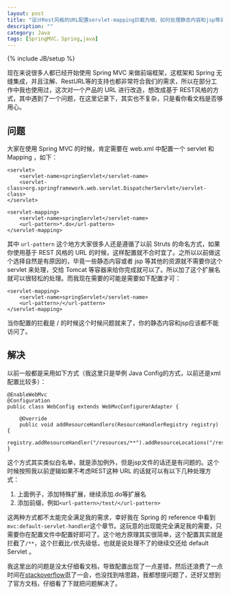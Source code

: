 ```yaml
---
layout: post
title: "设计Rest风格的URL配置servlet-mapping拦截为根，如何处理静态内容和jsp等资源"
description: ""
category: Java
tags: [SpringMVC，Spring,java]
---
```

{% include JB/setup %}

现在来说很多人都已经开始使用 Spring MVC 来做前端框架，这框架和 Spring 无缝集成，并且注解、RestURL等的支持也都非常符合我们的需求，所以在部分工作中我也使用过，这次对一个产品的 URL 进行改造，想改成基于 REST风格的方式，其中遇到了一个问题，在这里记录下，其实也不复杂，只是看你看文档是否够用心。

## 问题

大家在使用 Spring MVC 的时候，肯定需要在 web.xml 中配置一个 servlet 和 Mapping ，如下：

	<servlet>
        <servlet-name>springServlet</servlet-name>
        <servlet-class>org.springframework.web.servlet.DispatcherServlet</servlet-class>
    </servlet>
    
    <servlet-mapping>
        <servlet-name>springServlet</servlet-name>
        <url-pattern>*.do</url-pattern>
    </servlet-mapping>
    
其中 `url-pattern` 这个地方大家很多人还是遵循了以前 Struts 的命名方式，如果你使用基于 REST 风格的 URL 的时候，这样配置就不合时宜了。之所以以前做这个选择自然是有原因的，毕竟一些静态内容或者 jsp 等其他的资源就不需要你这个 servlet 来处理，交给 Tomcat 等容器来给你完成就可以了。所以加了这个扩展名就可以很轻松的处理。而我现在需要的可能是需要如下配置才可：

	<servlet-mapping>
        <servlet-name>springServlet</servlet-name>
        <url-pattern>/</url-pattern>
    </servlet-mapping>
    
当你配置的拦截是 / 的时候这个时候问题就来了，你的静态内容和jsp应该都不能访问了。

## 解决

以前一般都是采用如下方式（我这里只是举例 Java Config的方式，以前还是xml配置比较多）：
	
	@EnableWebMvc	@Configuration	public class WebConfig extends WebMvcConfigurerAdapter {			@Override		public void addResourceHandlers(ResourceHandlerRegistry registry) {	    	registry.addResourceHandler("/resources/**").addResourceLocations("/resources/");	}
这个方式其实类似白名单，就是添加例外，但是jsp文件的话还是有问题的。这个时候按照我以前逻辑如果不考虑REST这种 URL 的话就可以有以下几种处理方式：
1. 上面例子，添加特殊扩展，继续添加.do等扩展名
2. 添加前缀，例如`<url-pattern>/test/</url-pattern>`

这两种方式都不太能完全满足我的需求，幸好我在 Spring 的 reference 中看到`mvc:default-servlet-handler`这个章节。这玩意的出现能完全满足我的需要，只需要你在配置文件中配置好即可了。这个地方原理其实很简单，这个配置其实就是拦截了`/**`，这个拦截比`/`优先级低，也就是说处理不了的继续交还给 default Servlet 。

我这里出的问题是没太仔细看文档，导致配置出现了一点差错，然后还浪费了一点时间在[stackoverflow](http://stackoverflow.com)逛了一会，也没找到啥思路，我都想提问题了，还好又想到了官方文档，仔细看了下就把问题解决了。